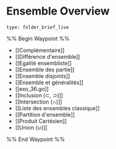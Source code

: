 # Ensemble Overview
 
```ccard
type: folder_brief_live
```
 
%% Begin Waypoint %%
- [[Complémentaire]]
- [[Différence d'ensemble]]
- [[Egalité ensembliste]]
- [[Ensemble des partie]]
- [[Ensemble disjoints]]
- [[Ensemble et généralités]]
- [[exo_36.go]]
- [[Inclusion (⊂, ⊃)]]
- [[Intersection (∩)]]
- [[Liste des ensembles classique]]
- [[Partition d'ensemble]]
- [[Produit Cartésien]]
- [[Union (∪)]]

%% End Waypoint %%